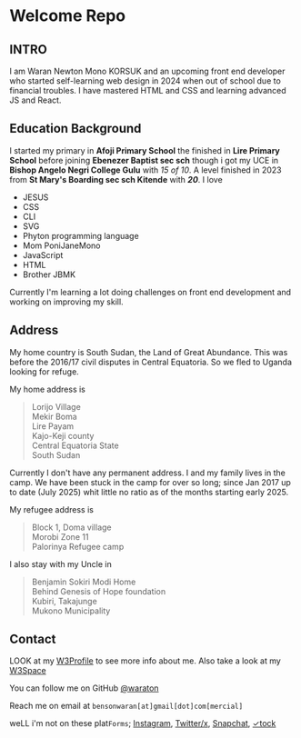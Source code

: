 # Welcome Repo

## INTRO

I am Waran Newton Mono KORSUK and an upcoming front end developer who started self-learning web design in 2024 when out of school due to financial troubles. I have mastered HTML and CSS and learning advanced JS and React.

## Education Background

I started my primary in **Afoji Primary School** the finished in **Lire Primary School** before joining **Ebenezer Baptist sec sch** though i got my UCE in **Bishop Angelo Negri College Gulu** with *15 of 10*. A level finished in 2023 from **St Mary's Boarding sec sch Kitende** with ***20***. I love

- JESUS
- CSS
- CLI
- SVG
- Phyton programming language
- Mom PoniJaneMono
- JavaScript
- HTML
- Brother JBMK

Currently I'm learning a lot doing challenges on front end development and working on improving my skill.  

## Address

My home country is South Sudan, the Land of Great Abundance. This was before the 2016/17 civil disputes in Central Equatoria. So we fled to Uganda looking for refuge.

My home address is

> Lorijo Village  
> Mekir Boma  
> Lire Payam  
> Kajo-Keji county  
> Central Equatoria State  
> South Sudan

Currently I don't have any permanent address. I and my family lives in the camp. We have been stuck in the camp for over so long; since Jan 2017 up to date (July 2025) whit little no ratio as of the months starting early 2025.

My refugee address is

> Block 1, Doma village  
> Morobi Zone 11  
> Palorinya Refugee camp

I also stay with my Uncle in

> Benjamin Sokiri Modi Home  
> Behind Genesis of Hope foundation  
> Kubiri, Takajunge  
> Mukono Municipality

## Contact

LOOK at my [W3Profile](https://www.w3profile.com/waraton) to see more info about me. Also take a look at my [W3Space](https://www.waraton.w3spaces.com/)

You can follow me on GitHub [@waraton](https://www.github.com/waraton)

Reach me on email at `bensonwaran[at]gmail[dot]com[mercial]`

weLL i'm not on these plat`Forms`; [Instagram](https://instagram.com), [Twitter/x](https://twitter.com), [Snapchat](https://snapchat.com), [&check;tock](https://tiktok.com)
